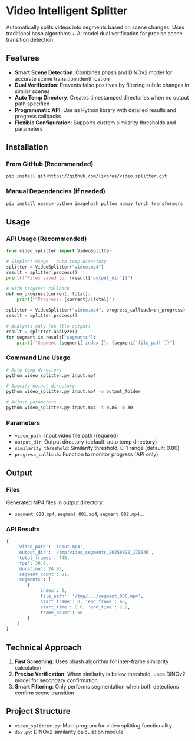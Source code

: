 # Video Intelligent Splitter

Automatically splits videos into segments based on scene changes. Uses traditional hash algorithms + AI model dual verification for precise scene transition detection.

## Features

- **Smart Scene Detection**: Combines phash and DINOv2 model for accurate scene transition identification
- **Dual Verification**: Prevents false positives by filtering subtle changes in similar scenes
- **Auto Temp Directory**: Creates timestamped directories when no output path specified
- **Programmatic API**: Use as Python library with detailed results and progress callbacks
- **Flexible Configuration**: Supports custom similarity thresholds and parameters

## Installation

### From GitHub (Recommended)
```bash
pip install git+https://github.com/livoras/video_splitter.git
```

### Manual Dependencies (if needed)
```bash
pip install opencv-python imagehash pillow numpy torch transformers
```

## Usage

### API Usage (Recommended)
```python
from video_splitter import VideoSplitter

# Simplest usage - auto temp directory
splitter = VideoSplitter("video.mp4")
result = splitter.process()
print(f"Files saved to: {result['output_dir']}")

# With progress callback
def on_progress(current, total):
    print(f"Progress: {current}/{total}")

splitter = VideoSplitter("video.mp4", progress_callback=on_progress)
result = splitter.process()

# Analysis only (no file output)
result = splitter.analyze()
for segment in result['segments']:
    print(f"Segment {segment['index']}: {segment['file_path']}")
```

### Command Line Usage
```bash
# Auto temp directory
python video_splitter.py input.mp4

# Specify output directory
python video_splitter.py input.mp4 -o output_folder

# Adjust parameters
python video_splitter.py input.mp4 -t 0.85 -m 30
```

### Parameters
- `video_path`: Input video file path (required)
- `output_dir`: Output directory (default: auto temp directory)
- `similarity_threshold`: Similarity threshold, 0-1 range (default: 0.80)
- `progress_callback`: Function to monitor progress (API only)

## Output

### Files
Generated MP4 files in output directory:
- `segment_000.mp4`, `segment_001.mp4`, `segment_002.mp4`...

### API Results
```python
{
    'video_path': 'input.mp4',
    'output_dir': '/tmp/video_segments_20250922_170046',
    'total_frames': 748,
    'fps': 30.0,
    'duration': 24.93,
    'segment_count': 21,
    'segments': [
        {
            'index': 0,
            'file_path': '/tmp/.../segment_000.mp4',
            'start_frame': 0, 'end_frame': 66,
            'start_time': 0.0, 'end_time': 2.2,
            'frame_count': 66
        }
    ]
}
```

## Technical Approach

1. **Fast Screening**: Uses phash algorithm for inter-frame similarity calculation
2. **Precise Verification**: When similarity is below threshold, uses DINOv2 model for secondary confirmation
3. **Smart Filtering**: Only performs segmentation when both detections confirm scene transition

## Project Structure

- `video_splitter.py`: Main program for video splitting functionality
- `dov.py`: DINOv2 similarity calculation module